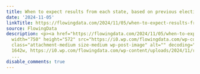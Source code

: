 ```yaml
---
title: When to expect results from each state, based on previous elections
date: '2024-11-05'
linkTitle: https://flowingdata.com/2024/11/05/when-to-expect-results-from-each-state-based-on-previous-elections/
source: FlowingData
description: <p><a href="https://flowingdata.com/2024/11/05/when-to-expect-results-from-each-state-based-on-previous-elections/"><img
  width="750" height="572" src="https://i0.wp.com/flowingdata.com/wp-content/uploads/2024/11/results-in-each-state-NYT.png?fit=750%2C572&amp;quality=100&amp;ssl=1"
  class="attachment-medium size-medium wp-post-image" alt="" decoding="async" srcset="https://i0.wp.com/flowingdata.com/wp-content/uploads/2024/11/results-in-each-state-NYT.png?w=1642&amp;quality=100&amp;ssl=1
  1642w, https://i0.wp.com/flowingdata.com/wp-content/uploads/2024/11/results-in-each-state-NYT.png?resize=750%
  ...
disable_comments: true
---
```

<p><a href="https://flowingdata.com/2024/11/05/when-to-expect-results-from-each-state-based-on-previous-elections/"><img width="750" height="572" src="https://i0.wp.com/flowingdata.com/wp-content/uploads/2024/11/results-in-each-state-NYT.png?fit=750%2C572&amp;quality=100&amp;ssl=1" class="attachment-medium size-medium wp-post-image" alt="" decoding="async" srcset="https://i0.wp.com/flowingdata.com/wp-content/uploads/2024/11/results-in-each-state-NYT.png?w=1642&amp;quality=100&amp;ssl=1 1642w, https://i0.wp.com/flowingdata.com/wp-content/uploads/2024/11/results-in-each-state-NYT.png?resize=750% ...